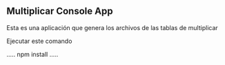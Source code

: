 ## Multiplicar Console App

Esta es una aplicación que genera los archivos de las tablas de multiplicar

Ejecutar este comando

.....
npm install
.....
